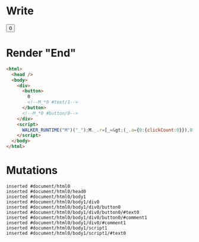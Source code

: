 # Write
  <div><button>0<!--M_*0 #text/1--></button><!--M_*0 #button/0--></div><script>WALKER_RUNTIME("M")("_");M._.r=[_=>(_.a={0:{clickCount:0}}),0,"packages/translator-tags/src/__tests__/fixtures/basic-counter/template.marko_0_clickCount",0];M._.w()</script>


# Render "End"
```html
<html>
  <head />
  <body>
    <div>
      <button>
        0
        <!--M_*0 #text/1-->
      </button>
      <!--M_*0 #button/0-->
    </div>
    <script>
      WALKER_RUNTIME("M")("_");M._.r=[_=&gt;(_.a={0:{clickCount:0}}),0,"packages/translator-tags/src/__tests__/fixtures/basic-counter/template.marko_0_clickCount",0];M._.w()
    </script>
  </body>
</html>
```

# Mutations
```
inserted #document/html0
inserted #document/html0/head0
inserted #document/html0/body1
inserted #document/html0/body1/div0
inserted #document/html0/body1/div0/button0
inserted #document/html0/body1/div0/button0/#text0
inserted #document/html0/body1/div0/button0/#comment1
inserted #document/html0/body1/div0/#comment1
inserted #document/html0/body1/script1
inserted #document/html0/body1/script1/#text0
```
